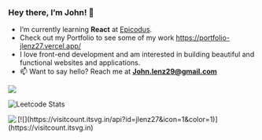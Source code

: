 ### Hey there, I’m John! 👋

* I’m currently learning **React** at [Epicodus](https://www.epicodus.com/).
*  Check out my Portfolio to see some of my work https://portfolio-jlenz27.vercel.app/
* I love front-end development and am interested in building beautiful and functional websites and applications.
* 📫 Want to say hello? Reach me at **John.lenz29@gmail.com**
<p align="left"><a href="https://www.linkedin.com/in/john-lenz27/"><img align="center" src="https://img.shields.io/badge/LinkedIn-6fd2f9?style=for-the-badge&logo=linkedin&logoColor=282a36"></a>
  
  

 ![Leetcode Stats](https://leetcard.jacoblin.cool/jlenz27?ext=heatmap)

<p align="left">
<a href="https://github.com/anuraghazra/github-readme-stats">
  <img align="left" src="https://github-readme-stats.vercel.app/api?username=jlenz27&show_icons=true&theme=dracula&hide=issues&hide_border=true&count_private=true" />
</a>

</p>
[![](https://visitcount.itsvg.in/api?id=jlenz27&icon=1&color=1)](https://visitcount.itsvg.in)
